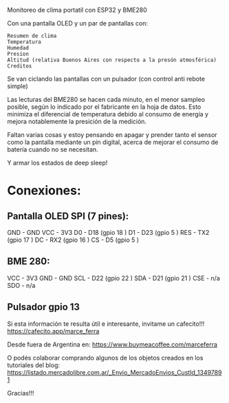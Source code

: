 Monitoreo de clima portatil con ESP32 y BME280

Con una pantalla OLED y un par de pantallas con:

    Resumen de clima
    Temperatura
    Humedad
    Presion
    Altitud (relativa Buenos Aires con respecto a la presón atmosférica)
    Creditos

Se van ciclando las pantallas con un pulsador (con control anti rebote simple)

Las lecturas del BME280 se hacen cada minuto, en el menor sampleo posible, según lo indicado por el fabricante en la hoja de datos. Esto minimiza el diferencial de temperatura debido al consumo de energía y mejora notablemente la presición de la medición.

Faltan varias cosas y estoy pensando en apagar y prender tanto el sensor como la pantalla mediante un pin digital, acerca de mejorar el consumo de batería cuando no se necesitan.

Y armar los estados de deep sleep!

Conexiones:
============

Pantalla OLED SPI (7 pines):
----------------------------
GND - GND
VCC - 3V3
D0  - D18 (gpio 18 )
D1  - D23 (gpio 5 )
RES - TX2 (gpio 17 )
DC  - RX2 (gpio 16 )
CS  - D5  (gpio 5 )

BME 280:
--------
VCC - 3V3
GND - GND
SCL - D22 (gpio 22 )
SDA - D21 (gpio 21 )
CSE - n/a
SDO - n/a


Pulsador gpio 13
-----------------

Si esta información te resulta útil e interesante, invitame un cafecito!!!
https://cafecito.app/marce_ferra

Desde fuera de Argentina en:
https://www.buymeacoffee.com/marceferra

O podés colaborar comprando algunos de los objetos creados en los tutoriales del blog:
https://listado.mercadolibre.com.ar/_Envio_MercadoEnvios_CustId_13497891

Gracias!!!